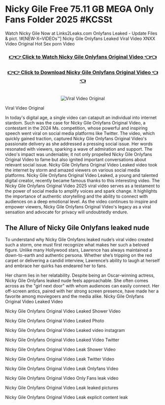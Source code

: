 # Nicky Gile  Free 75.11 GB MEGA Only Fans Folder  2025 #KCSSt

Watch Nicky Gile Now at Links2Leaks.com Onlyfans Leaked - Update Files & pict. !#[NEW-X~VIDEOs™] Nicky Gile Onlyfans Leaked Viral Video XNXX Video Original Hot Sex porn Video
<br>
<div align="center">
<h3><a href="https://links2leaks.com/nickygile" rel="nofollow">👉👉 Click to Watch Nicky Gile Onlyfans Original Video 👈👈</a></h3>
<h3><a href="https://links2leaks.com/nickygile" rel="nofollow">👉👉 Click to Download Nicky Gile Onlyfans Original Video 👈👈</a></h3>
<br>
<a href="https://links2leaks.com/nickygile" rel="nofollow"><img src="https://i.ibb.co/Gkj2r4b/banner.png" alt="Viral Video Original" style="max-width: 100%; display: inline-block;" data-target="animated-image.originalImage"></a>
</div>

Viral Video Original

In today's digital age, a single video can catapult an individual into internet stardom. Such was the case for Nicky Gile Onlyfans Original Video, a contestant in the 2024 Ms. competition, whose powerful and inspiring speech went viral on social media platforms like Twitter.
The video, which quickly gained traction, captured Nicky Gile Onlyfans Original Video's passionate delivery as she addressed a pressing social issue. Her words resonated with viewers, sparking a wave of admiration and support. The video's impact was undeniable; it not only propelled Nicky Gile Onlyfans Original Video to fame but also ignited important conversations about relevant social issue.
Nicky Gile Onlyfans Original Video Leaked video took the internet by storm and amazed viewers on various social media platforms. Nicky Gile Onlyfans Original Video Leaked, a young and talented digital creator, recently became famous thanks to this interesting video.
The Nicky Gile Onlyfans Original Video 2025 viral video serves as a testament to the power of social media to amplify voices and spark change. It highlights the importance of authentic storytelling and the ability to connect with audiences on a deep emotional level. As the video continues to inspire and empower viewers, Nicky Gile Onlyfans Original Video's legacy as a viral sensation and advocate for privacy will undoubtedly endure.

<h2>The Allure of Nicky Gile Onlyfans leaked nude</h2>


To understand why Nicky Gile Onlyfans leaked nude’s viral video created such a storm, one must first recognize what makes her such a beloved figure. Unlike many Hollywood stars, Lawrence has always maintained a down-to-earth and authentic persona. Whether she’s tripping on the red carpet or delivering a candid interview, Lawrence’s ability to laugh at herself and embrace her quirks has endeared her to fans.

Her charm lies in her relatability. Despite being an Oscar-winning actress, Nicky Gile Onlyfans leaked nude feels approachable. She often comes across as the "girl next door" with whom audiences can easily connect. Her off-screen antics, paired with her strong screen presence, have made her a favorite among moviegoers and the media alike.
Nicky Gile Onlyfans Original Video Leaked Video

Nicky Gile Onlyfans Original Video Leaked Shower Video

Nicky Gile Onlyfans Original Video Leaked Photo

Nicky Gile Onlyfans Original Video Leaked video instagram

Nicky Gile Onlyfans Original Video Leaked Video Twitter

Nicky Gile Onlyfans Original Video Leak Shower Video

Nicky Gile Onlyfans Original Video Leak Twitter Video

Nicky Gile Onlyfans Original Video Leak Onlyfans Video

Nicky Gile Onlyfans Original Video Only Fans leak video

Nicky Gile Onlyfans Original Video Leak leaked pictures

Nicky Gile Onlyfans Original Video Leak explicit content leak